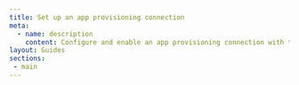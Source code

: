 ```yaml
---
title: Set up an app provisioning connection
meta:
  - name: description
    content: Configure and enable an app provisioning connection with the Okta API
layout: Guides
sections:
 - main
---
```

